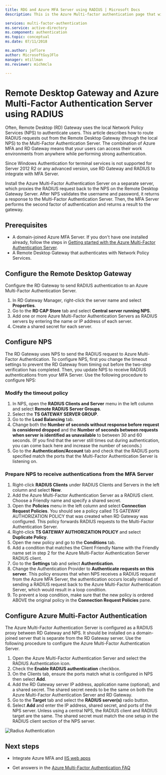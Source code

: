 ```yaml
---
title: RDG and Azure MFA Server using RADIUS | Microsoft Docs
description: This is the Azure Multi-factor authentication page that will assist in deploying Remote Desktop (RD) Gateway and Azure Multi-Factor Authentication Server using RADIUS.

services: multi-factor-authentication
ms.service: active-directory
ms.component: authentication
ms.topic: conceptual
ms.date: 07/11/2018

ms.author: joflore
author: MicrosoftGuyJFlo
manager: mtillman
ms.reviewer: michmcla

---
```

# Remote Desktop Gateway and Azure Multi-Factor Authentication Server using RADIUS

Often, Remote Desktop (RD) Gateway uses the local Network Policy Services (NPS) to authenticate users. This article describes how to route RADIUS requests out from the Remote Desktop Gateway (through the local NPS) to the Multi-Factor Authentication Server. The combination of Azure MFA and RD Gateway means that your users can access their work environments from anywhere while performing strong authentication. 

Since Windows Authentication for terminal services is not supported for Server 2012 R2 or any advanced version, use RD Gateway and RADIUS to integrate with MFA Server. 

Install the Azure Multi-Factor Authentication Server on a separate server, which proxies the RADIUS request back to the NPS on the Remote Desktop Gateway Server. After NPS validates the username and password, it returns a response to the Multi-Factor Authentication Server. Then, the MFA Server performs the second factor of authentication and returns a result to the gateway.

## Prerequisites

- A domain-joined Azure MFA Server. If you don't have one installed already, follow the steps in [Getting started with the Azure Multi-Factor Authentication Server](howto-mfaserver-deploy.md).
- A Remote Desktop Gateway that authenticates with Network Policy Services.

## Configure the Remote Desktop Gateway
Configure the RD Gateway to send RADIUS authentication to an Azure Multi-Factor Authentication Server. 

1. In RD Gateway Manager, right-click the server name and select **Properties**.
2. Go to the **RD CAP Store** tab and select **Central server running NPS**. 
3. Add one or more Azure Multi-Factor Authentication Servers as RADIUS servers by entering the name or IP address of each server. 
4. Create a shared secret for each server.

## Configure NPS
The RD Gateway uses NPS to send the RADIUS request to Azure Multi-Factor Authentication. To configure NPS, first you change the timeout settings to prevent the RD Gateway from timing out before the two-step verification has completed. Then, you update NPS to receive RADIUS authentications from your MFA Server. Use the following procedure to configure NPS:

### Modify the timeout policy

1. In NPS, open the **RADIUS Clients and Server** menu in the left column and select **Remote RADIUS Server Groups**. 
2. Select the **TS GATEWAY SERVER GROUP**. 
3. Go to the **Load Balancing** tab. 
4. Change both the **Number of seconds without response before request is considered dropped** and the **Number of seconds between requests when server is identified as unavailable** to between 30 and 60 seconds. (If you find that the server still times out during authentication, you can come back here and increase the number of seconds.)
5. Go to the **Authentication/Account** tab and check that the RADIUS ports specified match the ports that the Multi-Factor Authentication Server is listening on.

### Prepare NPS to receive authentications from the MFA Server

1. Right-click **RADIUS Clients** under RADIUS Clients and Servers in the left column and select **New**.
2. Add the Azure Multi-Factor Authentication Server as a RADIUS client. Choose a Friendly name and specify a shared secret.
3. Open the **Policies** menu in the left column and select **Connection Request Policies**. You should see a policy called TS GATEWAY AUTHORIZATION POLICY that was created when RD Gateway was configured. This policy forwards RADIUS requests to the Multi-Factor Authentication Server.
4. Right-click **TS GATEWAY AUTHORIZATION POLICY** and select **Duplicate Policy**. 
5. Open the new policy and go to the **Conditions** tab.
6. Add a condition that matches the Client Friendly Name with the Friendly name set in step 2 for the Azure Multi-Factor Authentication Server RADIUS client. 
7. Go to the **Settings** tab and select **Authentication**.
8. Change the Authentication Provider to **Authenticate requests on this server**. This policy ensures that when NPS receives a RADIUS request from the Azure MFA Server, the authentication occurs locally instead of sending a RADIUS request back to the Azure Multi-Factor Authentication Server, which would result in a loop condition. 
9. To prevent a loop condition, make sure that the new policy is ordered ABOVE the original policy in the **Connection Request Policies** pane.

## Configure Azure Multi-Factor Authentication

The Azure Multi-Factor Authentication Server is configured as a RADIUS proxy between RD Gateway and NPS.  It should be installed on a domain-joined server that is separate from the RD Gateway server. Use the following procedure to configure the Azure Multi-Factor Authentication Server.

1. Open the Azure Multi-Factor Authentication Server and select the RADIUS Authentication icon. 
2. Check the **Enable RADIUS authentication** checkbox.
3. On the Clients tab, ensure the ports match what is configured in NPS then select **Add**.
4. Add the RD Gateway server IP address, application name (optional), and a shared secret. The shared secret needs to be the same on both the Azure Multi-Factor Authentication Server and RD Gateway.
3. Go to the **Target** tab and select the **RADIUS server(s)** radio button.
4. Select **Add** and enter the IP address, shared secret, and ports of the NPS server. Unless using a central NPS, the RADIUS client and RADIUS target are the same. The shared secret must match the one setup in the RADIUS client section of the NPS server.

![Radius Authentication](./media/howto-mfaserver-nps-rdg/radius.png)

## Next steps

- Integrate Azure MFA and [IIS web apps](howto-mfaserver-iis.md)

- Get answers in the [Azure Multi-Factor Authentication FAQ](multi-factor-authentication-faq.md)
